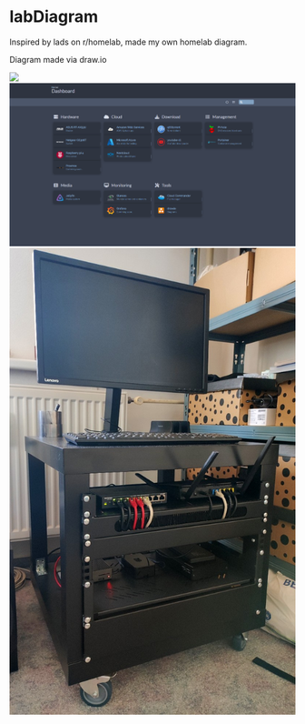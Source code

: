 # labDiagram
Inspired by lads on r/homelab, made my own homelab diagram.

Diagram made via draw.io

<img src="./bmarlab_present.drawio.png">
<img src="./dashboard.png">
<img src="./lab.jpg">
